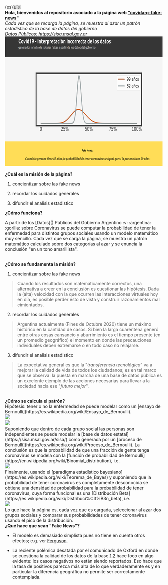 (es):es:<br>
<b>Hola, bienvenidos al repositorio asociado a la página web ["covidarg-fake-news"](https://covidarg-fake-news.herokuapp.com/) </b><br>
<i>Cada vez que se recarga la página, se muestra al azar un patrón estadístico de la base de datos del gobierno</i><br>
<i>Datos Públicos: https://sisa.msal.gov.ar</i><br>
<img width=750, height=415, src="readme-static.png">
<br>
<p>
<b>¿Cuál es la misión de la página?</b></p>

1) concientizar sobre las fake news

2) recordar los cuidados generales

3) difundir el analisis estadistico

<p>
<b>¿Cómo funciona?</b></p>
A partir de los [Datos]() Públicos del Gobierno Argentino :v: :argentina: :gorilla: sobre Coronavirus se puede computar la probabilidad de tener la enfermedad para distintos grupos sociales usando un modelo matemático muy sencillo. Cada vez que se carga la página, se muestra un patrón matemático calculado sobre dos categorías al azar y se enuncia la conclusión "en un tono amarillista".  

<p>
<br>
<b>¿Cómo se fundamenta la misión?</b></p>

1) concientizar sobre las fake news

> Cuando los resultados son matemáticamente correctos, una alternativa a creer en la conclusión es cuestionar las hipótesis. Dada la (alta) velocidad con la que ocurren las interacciones virtuales hoy en día, es posible perder ésto de vista y construir razonamientos mal cimientados.   

2) recordar los cuidados generales

> Argentina actualmente (Fines de Octubre 2020) tiene un máximo histórico en la cantidad de casos. Si bien la larga cuarentena generó entre otras cosas cansancio y aburrimiento es el tiempo presente (en un promedio geográfico) el momento en donde las precauciones individuales deben extremarse o en todo caso no relajarse.  

3) difundir el analisis estadistico

> La expectativa general es que la "<i>transferencia tecnológica</i>" va a mejorar la calidad de vida de todos los ciudadanos; es en tal marco que se observa: la puesta en marcha de una base de datos pública es un excelente ejemplo de las acciones necesarias para llevar a la sociedad hacia ese "<i>futuro mejor</i>". 

<br>
<b>¿Cómo se calcula el patrón?</b><br>
Hipótesis: tener o no la enfermedad se puede modelar como un [ensayo de Bernoulli](https://es.wikipedia.org/wiki/Ensayo_de_Bernoulli).<br>
<img src="https://render.githubusercontent.com/render/math?math=P(+)=\mu"><br>
<img src="https://render.githubusercontent.com/render/math?math=P(-)=1-\mu">
<br> Suponiendo que dentro de cada grupo social las personas son independientes se puede modelar la [base de datos estatal](https://sisa.msal.gov.ar/sisa/) como generada por un [proceso de Bernoulli](https://es.wikipedia.org/wiki/Proceso_de_Bernoulli). La conclusión es que la probabilidad de que una fracción de gente tenga coronavirus se modela con la [función de probabilidad de Bernoulli](https://en.wikipedia.org/wiki/Binomial_distribution), i.e.<br>
<img src="https://render.githubusercontent.com/render/math?math=PMF(N_{sanos},N_{enfermos})=\binom{N_{sanos}+N_{enfermos}}{N_{enfermos}}\mu^{N_{enfermos}}(1-\mu)^{N_{sanos}}">
<br>
Finalmente, usando el [paradigma estadístico bayesiano](https://es.wikipedia.org/wiki/Teorema_de_Bayes) y suponiendo que la probabilidad de tener coronavirus es completamente desconocida se obtiene una densidad de probabilidad para la probabilidad de tener coronavirus, cuya forma funcional es una [Distribución Beta](https://es.wikipedia.org/wiki/Distribuci%C3%B3n_beta), i.e.<br>
<img src="https://render.githubusercontent.com/render/math?math=Beta(\mu)\approx\frac{\Gamma(N_{sanos}+N_{enfermos})}{\Gamma(N_{enfermos})\Gamma(N_{sanos})}\mu^{N_{enfermos}}(1-\mu)^{N_{sanos}}"><br>
Lo que hace la página es, cada vez que es cargada, seleccionar al azar dos grupos sociales y comparar sus probabilidades de tener coronavirus usando el pico de la distribución.

<br>
<b>¿Qué hace que sean "Fake News"?</b>

* El modelo es demasiado simplista pues no tiene en cuenta otros efectos; e.g. ver [Ferguson](https://www.imperial.ac.uk/mrc-global-infectious-disease-analysis/covid-19/report-13-europe-npi-impact/). 

* La reciente polémica desatada por el comunicado de Oxford en donde se cuestiona la calidad de los datos de la base [1](https://www.infobae.com/tendencias/2020/10/22/el-sitio-estadistico-de-la-universidad-de-oxford-explico-los-motivos-por-los-que-saco-a-la-argentina-de-su-mapa-de-datos/) [2](https://www.cronista.com/economiapolitica/Por-que-razon-Argentina-fue-excluida-de-las-estadisticas-mundiales-sobre-coronavirus-20201021-0041.html) hace foco en algo evidente: los casos negativos no están siendo reportados. Eso hace que la tasa de positivos parezca más alta de lo que verdaderamente es y en particular la diferencia geográfica no permite ser correctamente contemplada. 
